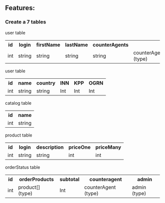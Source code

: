 <h2>Features:</h2>
<h3>Create a 7 tables</h3>

<p>user table</p>
<table>
  <tr>
    <th>id</th>
    <th>login</th>
    <th>firstName</th>
    <th>lastName</th>
    <th>counterAgents</th>
  </tr>
  <tr>
    <td>int</td>
    <td>string</td>
    <td>string</td>
    <td>string</td>
    <td>string</td>
    <td>counterAgent[] (type)</td>
  </tr>
</table>

<p>user table</p>
<table>
  <tr>
    <th>id</th>
    <th>name</th>
    <th>country</th>
    <th>INN</th>
    <th>KPP</th>
    <th>OGRN</th>
  </tr>
  <tr>
    <td>int</td>
    <td>string</td>
    <td>string</td>
    <td>Int</td>
    <td>Int</td>
    <td>Int</td>
  </tr>
</table>

<p>catalog table</p>
<table>
  <tr>
    <th>id</th>
    <th>name</th>
  </tr>
  <tr>
    <td>int</td>
    <td>string</td>
  </tr>  
</table>

<p>product table</p>
<table>
  <tr>
    <th>id</th>
    <th>login</th>
    <th>description</th>
    <th>priceOne</th>
    <th>priceMany</th>
  </tr>
  <tr>
    <td>int</td>
    <td>string</td>
    <td>string</td>
    <td>int</td>
    <td>int</td>
  </tr>
</table>

<p>orderStatus table</p>
<table>
  <tr>
    <th>id</th>
    <th>orderProducts</th>
    <th>subtotal</th>
    <th>counteragent</th>
    <th>admin</th>
  </tr>
  <tr>
    <td>int</td>
    <td>product[] (type)</td>
    <td>Int</td>
    <td>counterAgent (type)</td>
    <td>admin (type)</td>
  </tr>
</table>